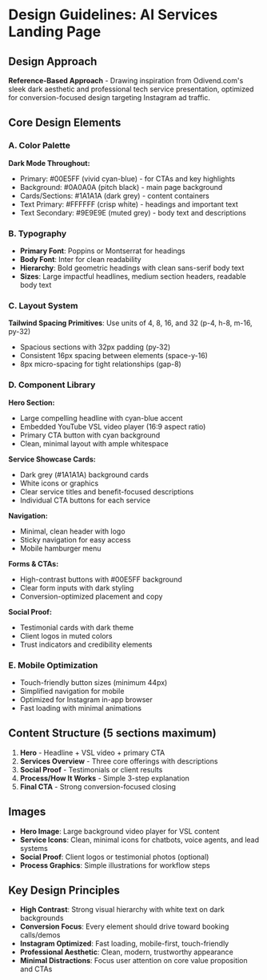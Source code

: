 # Design Guidelines: AI Services Landing Page

## Design Approach
**Reference-Based Approach** - Drawing inspiration from Odivend.com's sleek dark aesthetic and professional tech service presentation, optimized for conversion-focused design targeting Instagram ad traffic.

## Core Design Elements

### A. Color Palette
**Dark Mode Throughout:**
- Primary: #00E5FF (vivid cyan-blue) - for CTAs and key highlights
- Background: #0A0A0A (pitch black) - main page background
- Cards/Sections: #1A1A1A (dark grey) - content containers
- Text Primary: #FFFFFF (crisp white) - headings and important text
- Text Secondary: #9E9E9E (muted grey) - body text and descriptions

### B. Typography
- **Primary Font**: Poppins or Montserrat for headings
- **Body Font**: Inter for clean readability
- **Hierarchy**: Bold geometric headings with clean sans-serif body text
- **Sizes**: Large impactful headlines, medium section headers, readable body text

### C. Layout System
**Tailwind Spacing Primitives**: Use units of 4, 8, 16, and 32 (p-4, h-8, m-16, py-32)
- Spacious sections with 32px padding (py-32)
- Consistent 16px spacing between elements (space-y-16)
- 8px micro-spacing for tight relationships (gap-8)

### D. Component Library

**Hero Section:**
- Large compelling headline with cyan-blue accent
- Embedded YouTube VSL video player (16:9 aspect ratio)
- Primary CTA button with cyan background
- Clean, minimal layout with ample whitespace

**Service Showcase Cards:**
- Dark grey (#1A1A1A) background cards
- White icons or graphics
- Clear service titles and benefit-focused descriptions
- Individual CTA buttons for each service

**Navigation:**
- Minimal, clean header with logo
- Sticky navigation for easy access
- Mobile hamburger menu

**Forms & CTAs:**
- High-contrast buttons with #00E5FF background
- Clear form inputs with dark styling
- Conversion-optimized placement and copy

**Social Proof:**
- Testimonial cards with dark theme
- Client logos in muted colors
- Trust indicators and credibility elements

### E. Mobile Optimization
- Touch-friendly button sizes (minimum 44px)
- Simplified navigation for mobile
- Optimized for Instagram in-app browser
- Fast loading with minimal animations

## Content Structure (5 sections maximum)
1. **Hero** - Headline + VSL video + primary CTA
2. **Services Overview** - Three core offerings with descriptions
3. **Social Proof** - Testimonials or client results
4. **Process/How It Works** - Simple 3-step explanation
5. **Final CTA** - Strong conversion-focused closing

## Images
- **Hero Image**: Large background video player for VSL content
- **Service Icons**: Clean, minimal icons for chatbots, voice agents, and lead systems
- **Social Proof**: Client logos or testimonial photos (optional)
- **Process Graphics**: Simple illustrations for workflow steps

## Key Design Principles
- **High Contrast**: Strong visual hierarchy with white text on dark backgrounds
- **Conversion Focus**: Every element should drive toward booking calls/demos
- **Instagram Optimized**: Fast loading, mobile-first, touch-friendly
- **Professional Aesthetic**: Clean, modern, trustworthy appearance
- **Minimal Distractions**: Focus user attention on core value proposition and CTAs